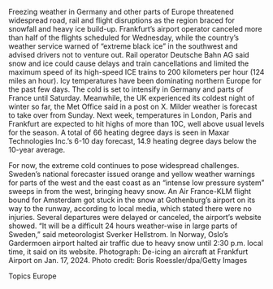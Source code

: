 Freezing weather in Germany and other parts of Europe threatened widespread road, rail and flight disruptions as the region braced for snowfall and heavy ice build-up.
Frankfurt’s airport operator canceled more than half of the flights scheduled for Wednesday, while the country’s weather service warned of “extreme black ice” in the southwest and advised drivers not to venture out. Rail operator Deutsche Bahn AG said snow and ice could cause delays and train cancellations and limited the maximum speed of its high-speed ICE trains to 200 kilometers per hour (124 miles an hour).
Icy temperatures have been dominating northern Europe for the past few days. The cold is set to intensify in Germany and parts of France until Saturday. Meanwhile, the UK experienced its coldest night of winter so far, the Met Office said in a post on X.
Milder weather is forecast to take over from Sunday. Next week, temperatures in London, Paris and Frankfurt are expected to hit highs of more than 10C, well above usual levels for the season. A total of 66 heating degree days is seen in Maxar Technologies Inc.’s 6-10 day forecast, 14.9 heating degree days below the 10-year average.

For now, the extreme cold continues to pose widespread challenges.
Sweden’s national forecaster issued orange and yellow weather warnings for parts of the west and the east coast as an “intense low pressure system” sweeps in from the west, bringing heavy snow.
An Air France-KLM flight bound for Amsterdam got stuck in the snow at Gothenburg’s airport on its way to the runway, according to local media, which stated there were no injuries. Several departures were delayed or canceled, the airport’s website showed.
“It will be a difficult 24 hours weather-wise in large parts of Sweden,” said meteorologist Sverker Hellstrom.
In Norway, Oslo’s Gardermoen airport halted air traffic due to heavy snow until 2:30 p.m. local time, it said on its website.
Photograph: De-icing an aircraft at Frankfurt Airport on Jan. 17, 2024. Photo credit: Boris Roessler/dpa/Getty Images

Topics
Europe
